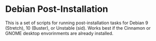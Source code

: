# Debian Post-Installation

This is a set of scripts for running post-installation tasks for Debian 9
(Stretch), 10 (Buster), or Unstable (sid). Works best if the Cinnamon or GNOME
desktop envorinments are already installed.
